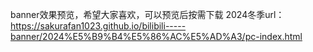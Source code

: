 banner效果预览，希望大家喜欢，可以预览后按需下载
2024冬季url：https://sakurafan1023.github.io/bilibili-----banner/2024%E5%B9%B4%E5%86%AC%E5%AD%A3/pc-index.html
